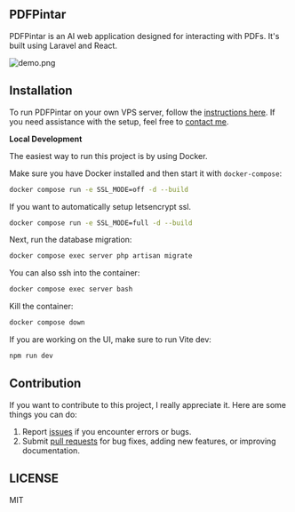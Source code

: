 ## PDFPintar

PDFPintar is an AI web application designed for interacting with PDFs. It's built using Laravel and React.

![demo.png](https://res.cloudinary.com/dr15yjl8w/image/upload/v1696665108/pdfpintar_ycqgqs.png)

## Installation

To run PDFPintar on your own VPS server, follow the [instructions here](server-setup.md). If you need assistance with the setup, feel free to [contact me](mailto:alahmadrosid@gmail.com).

**Local Development**

The easiest way to run this project is by using Docker.

Make sure you have Docker installed and then start it with `docker-compose`:

```bash
docker compose run -e SSL_MODE=off -d --build
```

If you want to automatically setup letsencrypt ssl.

```bash
docker compose run -e SSL_MODE=full -d --build
```

Next, run the database migration:

```bash
docker compose exec server php artisan migrate
```

You can also ssh into the container:

```bash
docker compose exec server bash
```

Kill the container:

```bash
docker compose down
```

If you are working on the UI, make sure to run Vite dev:

```bash
npm run dev
```

## Contribution

If you want to contribute to this project, I really appreciate it. Here are some things you can do:

1. Report [issues](https://github.com/ahmadrosid/pdfpintar/issues) if you encounter errors or bugs.
1. Submit [pull requests](https://github.com/ahmadrosid/pdfpintar/pulls) for bug fixes, adding new features, or improving documentation.

## LICENSE

MIT
